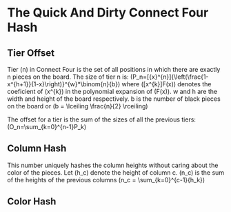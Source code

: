 The Quick And Dirty Connect Four Hash
=====================================

Tier Offset
-----------

Tier \(n\) in Connect Four is the set of all positions in which there are exactly n pieces on the board. The size of tier n is: \(P_n=[{x}^{n}]{\left(\frac{1-x^{h+1}}{1-x}\right)}^{w}*\binom{n}{b}\) where \([x^{k}]F(x)\) denotes the coeficient of \(x^{k}\) in the polynomial expansion of \(F(x)\). w and h are the width and height of the board respectively. b is the number of black pieces on the board or \(b = \lceiling \frac{n}{2} \rceiling\)

The offset for a tier is the sum of the sizes of all the previous tiers: \(O_n=\sum_{k=0}^{n-1}P_k\)

Column Hash
-----------

This number uniquely hashes the column heights without caring about the color of the pieces. Let \(h_c\) denote the height of column c. \(n_c\) is the sum of the heights of the previous columns
\(n_c = \sum_{k=0}^{c-1}{h_k}\)

Color Hash
----------
